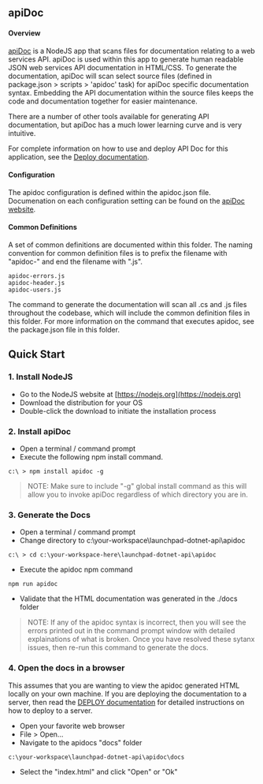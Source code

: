 ## apiDoc

#### Overview
[apiDoc](http://apidocjs.com) is a NodeJS app that scans files for documentation relating to a web services API. apiDoc is used within this app to generate human readable JSON web services API documentation in HTML/CSS. To generate the documentation, apiDoc will scan select source files (defined in package.json > scripts > 'apidoc' task) for apiDoc specific documentation syntax. Embedding the API documentation within the source files keeps the code and documentation together for easier maintenance. 

There are a number of other tools available for generating API documentation, but apiDoc has a much lower learning curve and is very intuitive. 

For complete information on how to use and deploy API Doc for this application, see the [Deploy documentation](../../readme_docs/DEPLOY.md). 

#### Configuration
The apidoc configuration is defined within the apidoc.json file. Documenation on each configuration setting can be found on the [apiDoc website](http://apidocjs.com). 

#### Common Definitions
A set of common definitions are documented within this folder. The naming convention for common definition files is to prefix the filename with "apidoc-" and end the filename with ".js". 

```
apidoc-errors.js
apidoc-header.js
apidoc-users.js
```

The command to generate the documentation will scan all .cs and .js files throughout the codebase, which will include the common definition files in this folder. For more information on the command that executes apidoc, see the package.json file in this folder. 

## Quick Start
### 1. Install NodeJS 
* Go to the NodeJS website at [https://nodejs.org](https://nodejs.org) 
* Download the distribution for your OS
* Double-click the download to initiate the installation process

### 2. Install apiDoc
* Open a terminal / command prompt 
* Execute the following npm install command. 
```
c:\ > npm install apidoc -g
```

> NOTE: Make sure to include "-g" global install command as this will allow you to invoke apiDoc regardless of which directory you are in. 

### 3. Generate the Docs
* Open a terminal / command prompt 
* Change directory to c:\your-workspace\launchpad-dotnet-api\apidoc
```
c:\ > cd c:\your-workspace-here\launchpad-dotnet-api\apidoc
```
* Execute the apidoc npm command

```
npm run apidoc
```

* Validate that the HTML documentation was generated in the ./docs folder

> NOTE: If any of the apidoc syntax is incorrect, then you will see the errors printed out in the command prompt window with detailed explainations of what is broken. Once you have resolved these sytanx issues, then re-run this command to generate the docs. 


### 4. Open the docs in a browser
This assumes that you are wanting to view the apidoc generated HTML locally on your own machine. If you are deploying the documentation to a server, then read the [DEPLOY documentation](../../readme_docs/DEPLOY.md) for detailed instructions on how to deploy to a server. 

* Open your favorite web browser
* File > Open...
* Navigate to the apidocs "docs" folder
```
c:\your-workspace\launchpad-dotnet-api\apidoc\docs
```
* Select the "index.html" and click "Open" or "Ok"
